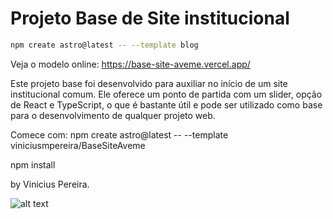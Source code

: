 # Projeto Base de Site institucional

```sh
npm create astro@latest -- --template blog
```

Veja o modelo online:
https://base-site-aveme.vercel.app/

Este projeto base foi desenvolvido para auxiliar no início de um site institucional comum. Ele oferece um ponto de partida com um slider, opção de React e TypeScript, o que é bastante útil e pode ser utilizado como base para o desenvolvimento de qualquer projeto web.

Comece com:
npm create astro@latest -- --template viniciusmpereira/BaseSiteAveme

npm install


by Vinicius Pereira.

![alt text](https://painel.aveme.com.br/media/projeto.png)

